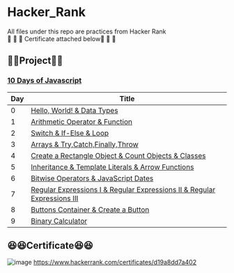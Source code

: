 # Hacker_Rank
All files under this repo are practices from Hacker Rank  
📣 📣 📣 Certificate attached below📣 📣 📣 

## 🧐🧐Project🧐🧐 
### [10 Days of Javascript](https://www.hackerrank.com/domains/tutorials/10-days-of-javascript)
Day | Title 
------------ | -------------
0|[Hello, World! & Data Types](https://github.com/TYL1026/Hacker_Rank/tree/main/10%20Days%20of%20Javascript/Day%200)
1|[Arithmetic Operator & Function](https://github.com/TYL1026/Hacker_Rank/tree/main/10%20Days%20of%20Javascript/Day%201)
2|[Switch & If-Else & Loop](https://github.com/TYL1026/Hacker_Rank/tree/main/10%20Days%20of%20Javascript/Day%202)
3|[Arrays & Try,Catch,Finally,Throw](https://github.com/TYL1026/Hacker_Rank/tree/main/10%20Days%20of%20Javascript/Day%203)
4|[Create a Rectangle Object & Count Objects & Classes](https://github.com/TYL1026/Hacker_Rank/tree/main/10%20Days%20of%20Javascript/Day%204)
5|[Inheritance & Template Literals & Arrow Functions](https://github.com/TYL1026/Hacker_Rank/tree/main/10%20Days%20of%20Javascript/Day%205)
6|[Bitwise Operators & JavaScript Dates](https://github.com/TYL1026/Hacker_Rank/tree/main/10%20Days%20of%20Javascript/Day%206)
7|[Regular Expressions I & Regular Expressions II & Regular Expressions III](https://github.com/TYL1026/Hacker_Rank/tree/main/10%20Days%20of%20Javascript/Day%207)
8|[Buttons Container & Create a Button](https://github.com/TYL1026/Hacker_Rank/tree/main/10%20Days%20of%20Javascript/Day%208)
9|[Binary Calculator](https://github.com/TYL1026/Hacker_Rank/tree/main/10%20Days%20of%20Javascript/Day%209)


## 😆😆Certificate😆😆
![image](https://user-images.githubusercontent.com/65515982/118393193-a6cb8180-b5f2-11eb-957b-f499cdd82fc3.png)
https://www.hackerrank.com/certificates/d19a8dd7a402

